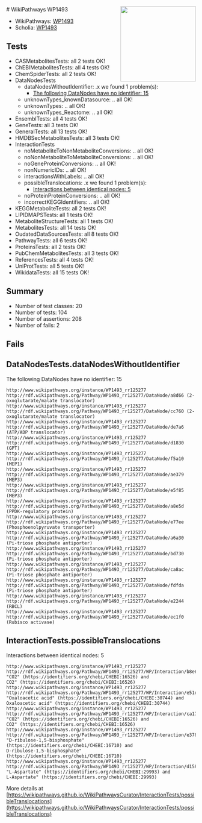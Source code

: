 <img style="float: right; width: 200px" src="https://upload.wikimedia.org/wikipedia/commons/thumb/8/83/Wplogo_with_text_500.png/640px-Wplogo_with_text_500.png" />
# WikiPathways WP1493

* WikiPathways: [WP1493](https://wikipathways.org/pathways/WP1493)
* Scholia: [WP1493](https://scholia.toolforge.org/wikipathways/WP1493)
## Tests
* CASMetabolitesTests: all 2 tests OK!
* ChEBIMetabolitesTests: all 4 tests OK!
* ChemSpiderTests: all 2 tests OK!
* DataNodesTests
    * dataNodesWithoutIdentifier: .x we found 1 problem(s):
        * [The following DataNodes have no identifier: 15](#8792c495)
    * unknownTypes_knownDatasource: .. all OK!
    * unknownTypes: .. all OK!
    * unknownTypes_Reactome: .. all OK!
* EnsemblTests: all 4 tests OK!
* GeneTests: all 3 tests OK!
* GeneralTests: all 13 tests OK!
* HMDBSecMetabolitesTests: all 3 tests OK!
* InteractionTests
    * noMetaboliteToNonMetaboliteConversions: .. all OK!
    * noNonMetaboliteToMetaboliteConversions: .. all OK!
    * noGeneProteinConversions: .. all OK!
    * nonNumericIDs: .. all OK!
    * interactionsWithLabels: .. all OK!
    * possibleTranslocations: .x we found 1 problem(s):
        * [Interactions between identical nodes: 5](#1c11820a)
    * noProteinProteinConversions: .. all OK!
    * incorrectKEGGIdentifiers: .. all OK!
* KEGGMetaboliteTests: all 2 tests OK!
* LIPIDMAPSTests: all 1 tests OK!
* MetaboliteStructureTests: all 1 tests OK!
* MetabolitesTests: all 14 tests OK!
* OudatedDataSourcesTests: all 8 tests OK!
* PathwayTests: all 6 tests OK!
* ProteinsTests: all 2 tests OK!
* PubChemMetabolitesTests: all 3 tests OK!
* ReferencesTests: all 4 tests OK!
* UniProtTests: all 5 tests OK!
* WikidataTests: all 15 tests OK!


## Summary

* Number of test classes: 20
* Number of tests: 104
* Number of assertions: 208
* Number of fails: 2

## Fails

<a name="8792c495" />

## DataNodesTests.dataNodesWithoutIdentifier

The following DataNodes have no identifier: 15
```
http://www.wikipathways.org/instance/WP1493_rr125277 http://rdf.wikipathways.org/Pathway/WP1493_rr125277/DataNode/a8d66 (2-oxoglutarate/malate translocator)
http://www.wikipathways.org/instance/WP1493_rr125277 http://rdf.wikipathways.org/Pathway/WP1493_rr125277/DataNode/cc760 (2-oxoglutarate/malate translocator)
http://www.wikipathways.org/instance/WP1493_rr125277 http://rdf.wikipathways.org/Pathway/WP1493_rr125277/DataNode/de7a6 (ATP/ADP translocator)
http://www.wikipathways.org/instance/WP1493_rr125277 http://rdf.wikipathways.org/Pathway/WP1493_rr125277/DataNode/d1830 (GPT)
http://www.wikipathways.org/instance/WP1493_rr125277 http://rdf.wikipathways.org/Pathway/WP1493_rr125277/DataNode/f5a10 (MEP1)
http://www.wikipathways.org/instance/WP1493_rr125277 http://rdf.wikipathways.org/Pathway/WP1493_rr125277/DataNode/ae379 (MEP3)
http://www.wikipathways.org/instance/WP1493_rr125277 http://rdf.wikipathways.org/Pathway/WP1493_rr125277/DataNode/e5f85 (MEP3)
http://www.wikipathways.org/instance/WP1493_rr125277 http://rdf.wikipathways.org/Pathway/WP1493_rr125277/DataNode/a8e5d (PPDK-regulatory protein)
http://www.wikipathways.org/instance/WP1493_rr125277 http://rdf.wikipathways.org/Pathway/WP1493_rr125277/DataNode/e77ee (Phosphoenolpyruvate transporter)
http://www.wikipathways.org/instance/WP1493_rr125277 http://rdf.wikipathways.org/Pathway/WP1493_rr125277/DataNode/a6a30 (Pi-triose phosphate antiporter)
http://www.wikipathways.org/instance/WP1493_rr125277 http://rdf.wikipathways.org/Pathway/WP1493_rr125277/DataNode/bd730 (Pi-triose phosphate antiporter)
http://www.wikipathways.org/instance/WP1493_rr125277 http://rdf.wikipathways.org/Pathway/WP1493_rr125277/DataNode/ca8ac (Pi-triose phosphate antiporter)
http://www.wikipathways.org/instance/WP1493_rr125277 http://rdf.wikipathways.org/Pathway/WP1493_rr125277/DataNode/fdfda (Pi-triose phosphate antiporter)
http://www.wikipathways.org/instance/WP1493_rr125277 http://rdf.wikipathways.org/Pathway/WP1493_rr125277/DataNode/e2244 (RBCL)
http://www.wikipathways.org/instance/WP1493_rr125277 http://rdf.wikipathways.org/Pathway/WP1493_rr125277/DataNode/ec1f0 (Rubisco activase)
```

<a name="1c11820a" />

## InteractionTests.possibleTranslocations

Interactions between identical nodes: 5
```
http://www.wikipathways.org/instance/WP1493_rr125277 http://rdf.wikipathways.org/Pathway/WP1493_rr125277/WP/Interaction/b8e60 "CO2" (https://identifiers.org/chebi/CHEBI:16526) and 
CO2" (https://identifiers.org/chebi/CHEBI:16526)
http://www.wikipathways.org/instance/WP1493_rr125277 http://rdf.wikipathways.org/Pathway/WP1493_rr125277/WP/Interaction/e51e5 "Oxaloacetic acid" (https://identifiers.org/chebi/CHEBI:30744) and 
Oxaloacetic acid" (https://identifiers.org/chebi/CHEBI:30744)
http://www.wikipathways.org/instance/WP1493_rr125277 http://rdf.wikipathways.org/Pathway/WP1493_rr125277/WP/Interaction/ca170 "CO2" (https://identifiers.org/chebi/CHEBI:16526) and 
CO2" (https://identifiers.org/chebi/CHEBI:16526)
http://www.wikipathways.org/instance/WP1493_rr125277 http://rdf.wikipathways.org/Pathway/WP1493_rr125277/WP/Interaction/e3784 "D-ribulose-1,5-bisphosphate" (https://identifiers.org/chebi/CHEBI:16710) and 
D-ribulose-1,5-bisphosphate" (https://identifiers.org/chebi/CHEBI:16710)
http://www.wikipathways.org/instance/WP1493_rr125277 http://rdf.wikipathways.org/Pathway/WP1493_rr125277/WP/Interaction/d1588 "L-Aspartate" (https://identifiers.org/chebi/CHEBI:29993) and 
L-Aspartate" (https://identifiers.org/chebi/CHEBI:29993)
```

More details at [https://wikipathways.github.io/WikiPathwaysCurator/InteractionTests/possibleTranslocations](https://wikipathways.github.io/WikiPathwaysCurator/InteractionTests/possibleTranslocations)

